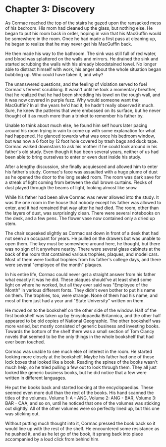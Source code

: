 # Chapter 3: Discovery

As Cormac reached the top of the stairs he gazed upon the ransacked mess of his bedroom. His mom had cleaned up the glass, but nothing else. He began to put his room back in order, hoping in vain that his MacGuffin would be somewhere in the room. Once he had made a first pass at cleaning up, he began to realize that he may never get his MacGuffin back.

He then made his way to the bathroom. The sink was still full of red water, and blood was splattered on the walls and mirrors. He drained the sink and started scrubbing the walls with his already bloodstained towel. No longer able to distract himself with work, his anger about the whole situation began bubbling up. Who could have taken it, and why?

The unanswered questions, and the feeling of violation served to fuel Cormac's fervent scrubbing. It wasn't until he took a momentary breather, that he realized that he had been shredding his towel on the rough wall, and it was now covered in purple fuzz. Why would someone want the MacGuffin? In all the years he'd had it, he hadn't really observed it much. Sure, he knew the patterns that were embossed on its surface, but he never thought of it as much more than a trinket to remember his father by.

Unable to think about much else, he found him self hours later pacing around his room trying in vain to come up with some explanation for what had happened. He glanced towards what was once his bedroom window, but was now a 6 foot by 12 foot hole covered by trash bags and duck tape. Cormac walked downstairs to ask his mother if he could look around in his father's old study. Even though it had been several years, neither of us had been able to bring ourselves to enter or even dust inside his study.

After a lengthy discussion, she finally acquiesced and allowed him to enter his father's study. Cormac's face was assaulted with a huge plume of dust as he opened the door to the long sealed room. The room was dark save for a streak of light coming from between the dull brown curtains. Flecks of dust played through the beams of light, looking almost like snow.

While his father had been alive Cormac was never allowed into the study. It was the one room in the house that nobody except his father was allowed to enter, and it had remained that way after he had died. The room, other than the layers of dust, was surprisingly clean. There were several notebooks on the desk, and a few pens. The flower vase now contained only a dried up stem.

The chair squeaked slightly as Cormac sat down in front of a desk that had not seen an occupant for years. He pulled on the drawers but was unable to open them. The key must be somewhere around here, he thought, but there was no sign of it anywhere nearby. There were several glass cabinets at the back of the room that contained various trophies, plaques, and model cars. Most of them were footbal trophies from his father's college days, and there were several "employee of the month" plaques.

In his entire life, Cormac could never get a straight answer from his father what exactly it was he did. These plaques should've at least shed some light on where he worked, but all they ever said was "Employee of the Month" in various different fonts. They didn't even bother to put his name on them. The trophies, too, were strange. None of them had his name, and most of them just had a year and "State University" written on them.

He moved on to the bookshelf on the other side of the window. Half of the first bookshelf was taken up by Encyclopaedia Britannica, and the other half appeared to be old copies of National Geographic. The other bookshelf was more varied, but mostly consisted of generic business and investing books. Towards the bottom of the shelf there was a small section of Tom Clancy novels that seemed to be the only things in the whole bookshelf that had ever been touched.

Cormac was unable to see much else of interest in the room. He started looking more closely at the bookshelf. Maybe his father had one of those lock boxes that looked like a book. Reading the spines of the books wasn't much help, so he tried pulling a few out to look through them. They all just looked like generic business books, but he did notice that a few were written in different languages.

He put the books back and started looking at the encyclopaedias. These seemed even more dull than the rest of the books. His hand scanned the titles of the volumes. Volume 1: A - ANG, Volume 2: ANG - BAR, Volume 3: BAR - CAA, and so on, until he noticed that one of the volumes was sticking out slightly. All of the other volumes were so perfectly lined up, but this one was sticking out.

Without putting much thought into it, Cormac pressed the book back so it would line up with the rest of the shelf. He encountered some resistance as he pushed it, and as he let go of the book, it sprang back into place accompanied by a loud click from behind him.
